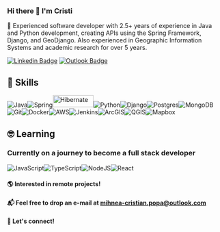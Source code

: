 ### Hi there 👋 I'm Cristi

🚀 Experienced software developer with 2.5+ years of experience in Java and Python development, creating APIs using the Spring Framework, Django, and GeoDjango. Also experienced in Geographic Information Systems and academic research for over 5 years.  

[![Linkedin Badge](https://img.shields.io/badge/Cristian_Popa-%230077B5.svg?style=for-the-badge&logo=linkedin&logoColor=white&link=https://www.linkedin.com/in/popamihneacristian/)](https://www.linkedin.com/in/popamihneacristian/) 
[![Outlook Badge](https://img.shields.io/badge/mihnea_cristian.popa@outlook.com-0078D4?style=for-the-badge&logo=microsoft-outlook&logoColor=white&link=mailto:mihnea-cristian.popa@outlook.com)](mailto:mihnea-cristian.popa@outlook.com)

## 🧰 Skills

<img alt="Java" src="https://img.shields.io/badge/java-%23ED8B00.svg?style=for-the-badge&logo=java&logoColor=white"/><img alt="Spring" src="https://img.shields.io/badge/spring-%236DB33F.svg?style=for-the-badge&logo=spring&logoColor=white"/><img alt="Hibernate" src="https://a11ybadges.com/badge?logo=hibernate" width="95.5" height="28"/><img alt="Python" src="https://img.shields.io/badge/python-%2314354C.svg?style=for-the-badge&logo=python&logoColor=white"/><img alt="Django" src="https://img.shields.io/badge/django-%23092E20.svg?style=for-the-badge&logo=django&logoColor=white"/><img alt="Postgres" src ="https://img.shields.io/badge/postgres-%23316192.svg?style=for-the-badge&logo=postgresql&logoColor=white"/><img alt="MongoDB" src ="https://img.shields.io/badge/MongoDB-%234ea94b.svg?style=for-the-badge&logo=mongodb&logoColor=white"/><img alt="Git" src="https://img.shields.io/badge/git-%23F05033.svg?style=for-the-badge&logo=git&logoColor=white"/><img alt="Docker" src="https://img.shields.io/badge/docker-%230db7ed.svg?style=for-the-badge&logo=docker&logoColor=white"/><img alt="AWS" src="https://img.shields.io/badge/AWS-%23FF9900.svg?style=for-the-badge&logo=amazon-aws&logoColor=white"/><img alt="Jenkins" src="https://img.shields.io/badge/jenkins-%232C5263.svg?style=for-the-badge&logo=jenkins&logoColor=white"/><img alt="ArcGIS" src="https://img.shields.io/static/v1?style=for-the-badge&message=ArcGIS&color=2C7AC3&logo=ArcGIS&logoColor=FFFFFF&label="/><img alt="QGIS" src="https://img.shields.io/static/v1?style=for-the-badge&message=Qgis&color=589632&logo=Qgis&logoColor=FFFFFF&label="/><img alt="Mapbox" src="https://a11ybadges.com/badge?logo=mapbox"/>



## 🤓 Learning
### Currently on a journey to become a full stack developer

<img alt="JavaScript" src="https://img.shields.io/badge/javascript-%23323330.svg?style=for-the-badge&logo=javascript&logoColor=%23F7DF1E"/><img alt="TypeScript" src="https://img.shields.io/badge/typescript-%23007ACC.svg?style=for-the-badge&logo=typescript&logoColor=white"/><img alt="NodeJS" src="https://img.shields.io/badge/node.js-%2343853D.svg?style=for-the-badge&logo=node-dot-js&logoColor=white"/><img alt="React" src="https://img.shields.io/badge/react-%2320232a.svg?style=for-the-badge&logo=react&logoColor=%2361DAFB"/>



#### 🌎 Interested in remote projects!

#### 📬 Feel free to drop an e-mail at mihnea-cristian.popa@outlook.com
#### 🤝 Let's connect!
